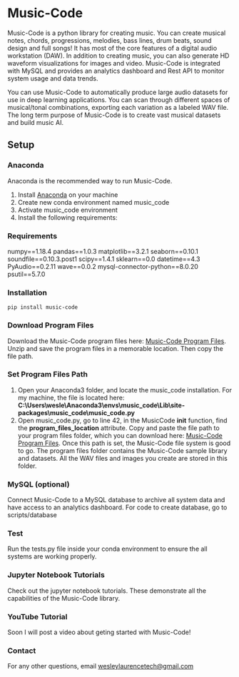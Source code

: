 # Music-Code

Music-Code is a python library for creating music. You can create musical notes, chords, progressions, melodies, bass lines, drum beats, sound design and full songs! It has most of the core features of a digital audio workstation (DAW). In addition to creating music, you can also generate HD waveform visualizations for images and video. Music-Code is integrated with MySQL and provides an analytics dashboard and Rest API to monitor system usage and data trends.

You can use Music-Code to automatically produce large audio datasets for use in deep learning applications. You can scan through different spaces of musical/tonal combinations, exporting each variation as a labeled WAV file. The long term purpose of Music-Code is to create vast musical datasets and build music AI.

## Setup

### Anaconda
Anaconda is the recommended way to run Music-Code. 
1. Install [Anaconda](https://www.anaconda.com/products/individual) on your machine
2. Create new conda environment named music_code
3. Activate music_code environment
4. Install the following requirements:

### Requirements
numpy==1.18.4 
pandas==1.0.3 
matplotlib==3.2.1 
seaborn==0.10.1 
soundfile==0.10.3.post1 
scipy==1.4.1 
sklearn==0.0 
datetime==4.3 
PyAudio==0.2.11 
wave==0.0.2 
mysql-connector-python==8.0.20 
psutil==5.7.0 

### Installation
`pip install music-code`

### Download Program Files
Download the Music-Code program files here: [Music-Code Program Files](https://drive.google.com/file/d/1C1st6FFar_-QhCX9AW04DyAHwOtLP5nT/view?usp=sharing). Unzip and save the program files in a memorable location. Then copy the file path.

### Set Program Files Path
1. Open your Anaconda3 folder, and locate the music_code installation. For my machine, the file is located here: <b>C:\Users\wesle\Anaconda3\envs\music_code\Lib\site-packages\music_code\music_code.py</b>
2. Open music_code.py, go to line 42, in the MusicCode __init__ function, find the <b>program_files_location</b> attribute. Copy and paste the file path to your program files folder, which you can download here: [Music-Code Program Files](https://drive.google.com/file/d/1C1st6FFar_-QhCX9AW04DyAHwOtLP5nT/view?usp=sharing). Once this path is set, the Music-Code file system is good to go. The program files folder contains the Music-Code sample library and datasets. All the WAV files and images you create are stored in this folder.

### MySQL (optional)
Connect Music-Code to a MySQL database to archive all system data and have access to an analytics dashboard. For code to create database, go to scripts/database

### Test
Run the tests.py file inside your conda environment to ensure the all systems are working properly.

### Jupyter Notebook Tutorials
Check out the jupyter notebook tutorials. These demonstrate all the capabilities of the Music-Code library.

### YouTube Tutorial
Soon I will post a video about geting started with Music-Code!

### Contact
For any other questions, email wesleylaurencetech@gmail.com
